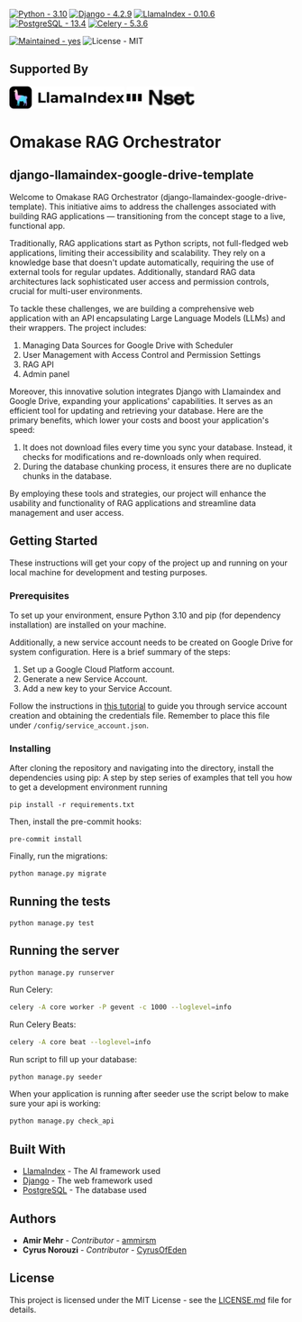[![Python - 3.10](https://img.shields.io/badge/Python-3.19-blue)](https://www.python.org/downloads/release/python-390/ "Python 3.10")
[![Django - 4.2.9](https://img.shields.io/badge/Django-4.2.9-blue)](https://www.djangoproject.com/download/ "Django 4.2.9")
[![LlamaIndex - 0.10.6](https://img.shields.io/badge/LlamaIndex-0.10.6-blue)](https://www.llamaindex.ai/ "LlamaIndex 0.10.6")
[![PostgreSQL - 13.4](https://img.shields.io/badge/PostgreSQL-13.4-blue)](https://www.postgresql.org/download/ "PostgreSQL 15")
[![Celery - 5.3.6](https://img.shields.io/badge/Celery-5.3.6-blue)](https://docs.celeryproject.org/en/stable/getting-started/introduction.html "Celery 5.3.6")

[![Maintained - yes](https://img.shields.io/badge/Maintained-Yes-green)](https://github.com/0xbow-io/asp-admin-dashboard "The Repository is well Maintained.")
![License - MIT](https://img.shields.io/badge/License-MIT-blue)

## Supported By

<a href="https://llamaindex.ai/"><img src="llamaindex.svg" alt="llamaindex" height="40"/></a>
<a href="https://labs.nset.io"><img src="nset.svg" alt="nset" height="40"/></a>

# Omakase RAG Orchestrator
## django-llamaindex-google-drive-template

Welcome to  Omakase RAG Orchestrator (django-llamaindex-google-drive-template). This initiative aims to address the challenges associated with building RAG applications — transitioning from the concept stage to a live, functional app.

Traditionally, RAG applications start as Python scripts, not full-fledged web applications, limiting their accessibility and scalability. They rely on a knowledge base that doesn't update automatically, requiring the use of external tools for regular updates. Additionally, standard RAG data architectures lack sophisticated user access and permission controls, crucial for multi-user environments.

To tackle these challenges, we are building a comprehensive web application with an API encapsulating Large Language Models (LLMs) and their wrappers. The project includes:

1. Managing Data Sources for Google Drive with Scheduler
2. User Management with Access Control and Permission Settings
3. RAG API
4. Admin panel

Moreover, this innovative solution integrates Django with Llamaindex and Google Drive, expanding your applications' capabilities. It serves as an efficient tool for updating and retrieving your database. Here are the primary benefits, which lower your costs and boost your application's speed:

1. It does not download files every time you sync your database. Instead, it checks for modifications and re-downloads only when required.
2. During the database chunking process, it ensures there are no duplicate chunks in the database.

By employing these tools and strategies, our project will enhance the usability and functionality of RAG applications and streamline data management and user access.

## Getting Started

These instructions will get your copy of the project up and running on your local machine for development and testing purposes.


### Prerequisites

To set up your environment, ensure Python 3.10 and pip (for dependency installation) are installed on your machine.

Additionally, a new service account needs to be created on Google Drive for system configuration. Here is a brief summary of the steps:

1. Set up a Google Cloud Platform account.
2. Generate a new Service Account.
3. Add a new key to your Service Account.

Follow the instructions in [this tutorial](https://medium.com/@matheodaly.md/create-a-google-cloud-platform-service-account-in-3-steps-7e92d8298800) to guide you through service account creation and obtaining the credentials file. Remember to place this file under `/config/service_account.json`.

### Installing

After cloning the repository and navigating into the directory, install the dependencies using pip:
A step by step series of examples that tell you how to get a development environment running

```
pip install -r requirements.txt
```

Then, install the pre-commit hooks:

```
pre-commit install
```

Finally, run the migrations:

```
python manage.py migrate
```

## Running the tests

```
python manage.py test
```


## Running the server

```
python manage.py runserver
```

Run Celery:

```bash
celery -A core worker -P gevent -c 1000 --loglevel=info
```

Run Celery Beats:

```bash
celery -A core beat --loglevel=info
```

Run script to fill up your database:

```bash
python manage.py seeder
```

When your application is running after seeder use the script below to make sure your api is working:

```bash
python manage.py check_api
```

## Built With

* [LlamaIndex](https://www.llamaindex.ai/) - The AI framework used
* [Django](https://www.djangoproject.com/) - The web framework used
* [PostgreSQL](https://www.postgresql.org/) - The database used


## Authors

* **Amir Mehr** - *Contributor* - [ammirsm](https://github.com/ammirsm)
* **Cyrus Norouzi** - *Contributor* - [CyrusOfEden](https://github.com/CyrusOfEden)


## License

This project is licensed under the MIT License - see the [LICENSE.md](LICENSE.md) file for details.
